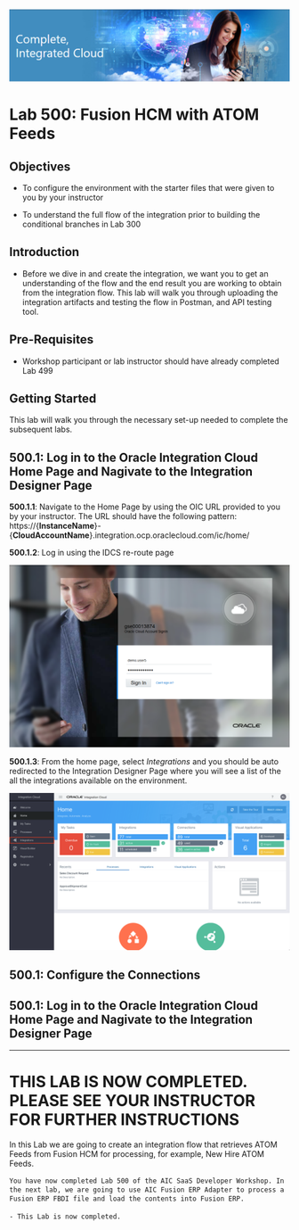 <img class="float-right" src="images/j2c-logo.png">

# **Lab 500: Fusion HCM with ATOM Feeds**  

## **Objectives**

- To configure the environment with the starter files that were given to you by your instructor

- To understand the full flow of the integration prior to building the conditional branches in Lab 300

## **Introduction**

- Before we dive in and create the integration, we want you to get an understanding of the flow and the end result you are working to obtain from the integration flow. This lab will walk you through uploading the integration artifacts and testing the flow in Postman, and API testing tool.

## **Pre-Requisites**
 
- Workshop participant or lab instructor should have already completed Lab 499

## **Getting Started**


This lab will walk you through the necessary set-up needed to complete the subsequent labs.


## **500.1: Log in to the Oracle Integration Cloud Home Page and Nagivate to the Integration Designer Page**
**500.1.1**: Navigate to the Home Page by using the OIC URL provided to you by your instructor. The URL should have the following pattern: 
https://{**InstanceName**}-{**CloudAccountName**}.integration.ocp.oraclecloud.com/ic/home/

**500.1.2**: Log in using the IDCS re-route page

![](images/300/image002.png)  

**500.1.3**: From the home page, select *Integrations* and you should be auto redirected to the Integration Designer Page where you will see a list of the all the integrations available on the environment.

![](images/oic-1.png)

## **500.1: Configure the Connections**

## **500.1: Log in to the Oracle Integration Cloud Home Page and Nagivate to the Integration Designer Page**



--- 

# **THIS LAB IS NOW COMPLETED. PLEASE SEE YOUR INSTRUCTOR FOR FURTHER INSTRUCTIONS**


In this Lab we are going to create an integration flow that retrieves ATOM Feeds from Fusion HCM for processing, for example, New Hire ATOM Feeds.

```
You have now completed Lab 500 of the AIC SaaS Developer Workshop. In the next lab, we are going to use AIC Fusion ERP Adapter to process a Fusion ERP FBDI file and load the contents into Fusion ERP.

- This Lab is now completed.


